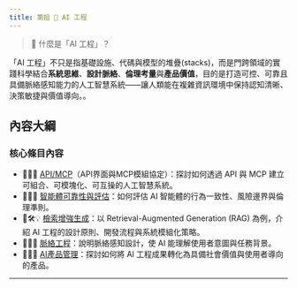 ```yaml
---
title: 第拾 🌉 AI 工程
---
```

>  🌉 什麼是「AI 工程」？

「AI 工程」不只是指基礎設施、代碼與模型的堆疊(stacks)，而是門跨領域的實踐科學結合**系統思維**、**設計脈絡**、**倫理考量**與**產品價值**，目的是打造可控、可靠且具備脈絡感知能力的人工智慧系統——讓人類能在複雜資訊環境中保持認知清晰、決策敏捷與價值導向。。

## 內容大綱

### 核心條目內容

* 🌉🔗🔐 [API/MCP](10-01-API_MCP.zh-hant.qmd)（API界面與MCP模組協定）：探討如何透過 API 與 MCP 建立可組合、可模塊化、可互操的人工智慧系統。
* 🌉🤖🚨 [智能體可靠性與評估](10-02-Agent_Reliability_Evaluation.zh-hant.qmd)：如何評估 AI 智能體的行為一致性、風險邊界與倫理準則。
* 🌉🛠️💡 [檢索增強生成](10-03-RAG.zh-hant.qmd)：以 Retrieval-Augmented Generation (RAG) 為例，介紹 AI 工程的設計原則、開發流程與系統模組化策略。
* 🌉📝🌐 [脈絡工程](10-04-Context_Engineering.zh-hant.qmd)：說明脈絡感知設計，使 AI 能理解使用者意圖與任務背景。
* 🎁🚀🌱 [AI產品管理](10-05-AI_PM.zh-hant.qmd)：探討如何將 AI 工程成果轉化為具備社會價值與使用者導向的產品。

---
